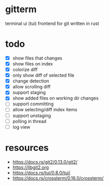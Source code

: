 # gitterm
terminal ui (tui) frontend for git written in rust

# todo

* [x] show files that changes
* [x] show files on index
* [x] colorize diff
* [x] only show diff of selected file
* [x] change detection
* [x] allow scrolling diff
* [x] support staging
* [x] show added files on working dir changes
* [ ] support committing
* [ ] allow selecting/diff index items
* [ ] support unstaging
* [ ] polling in thread
* [ ] log view

# resources

* https://docs.rs/git2/0.13.0/git2/
* https://libgit2.org
* https://docs.rs/tui/0.8.0/tui/
* https://docs.rs/crossterm/0.16.0/crossterm/
